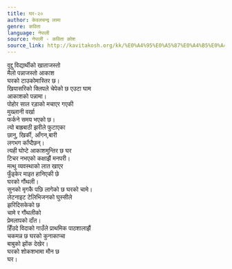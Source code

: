 ```yaml
---
title: घर-२०
author: केवलचन्द्र लामा
genre: कविता
language: नेपाली
source: नेपाली - कविता कोश
source_link: http://kavitakosh.org/kk/%E0%A4%95%E0%A5%87%E0%A4%B5%E0%A4%B2%E0%A4%9A%E0%A4%A8%E0%A5%8D%E0%A4%A6%E0%A5%8D%E0%A4%B0_%E0%A4%B2%E0%A4%BE%E0%A4%AE%E0%A4%BE
---
```


वुद्दु विद्यार्थीको खाताजस्तो  
मैलो पन्नाजस्तो आकाश  
घरको टाउकोमास्तिर छ।  
खियासरिको क्लिपले चेपेको छ एउटा घाम  
आकाशको पन्नामा।  
पोहोर साल रड़ाको मचाएर गएकी  
मुख्लानी वर्खा  
फर्कने समय भएको छ।  
त्यो बाह्रबाठी झरीले फुटाएका  
छानु, खिर्की, आँगन,बारी  
लगभग कॉंप्दैछन्‌।  
त्यही घोप्टे आकाशमुन्तिर छ घर  
टिचर नभएको कक्षाझैं मनपरी।  
मत्थु व्यवस्थाको लात खाएर  
फुँइकेर माइत हानिएकी छे  
घरको गौंथली।  
सुनको मृगकै पछि लागेको छ घरको चामे।  
लेटनाइट टेलिभिजनको घुस्सीले  
झरिदिसकेको छ  
चामे र गौंथलीको  
प्रेमलापको दॉंत।  
हिँउदे विदाको गाउँले प्राथमिक पाठशालाझैं  
चकमन्न छ घरको कुनाकाप्चा  
बाबुको झोंक देखेर।  
घरको शोकशभामा मौन छ  
घर।

